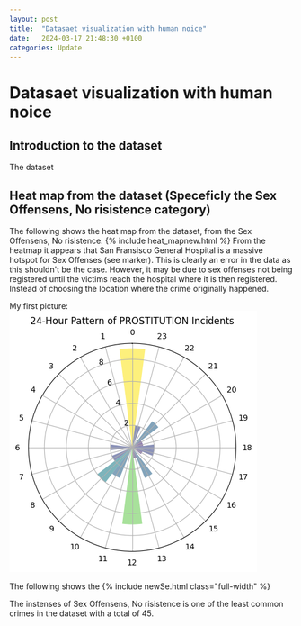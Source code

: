 ```yaml
---
layout: post
title:  "Datasaet visualization with human noice"
date:   2024-03-17 21:48:30 +0100
categories: Update
---
```



# Datasaet visualization with human noice


## Introduction to the dataset
The dataset 

## Heat map from the dataset (Speceficly the Sex Offensens, No risistence category)
The following shows the heat map from the dataset, from the Sex Offensens, No risistence. 
{% include heat_mapnew.html %}
From the heatmap it appears that San Fransisco General Hospital is a massive hotspot for Sex Offenses (see marker). This is clearly an error in the data as this shouldn't be the case. However, it may be due to sex offenses not being registered until the victims reach the hospital where it is then registered. Instead of choosing the location where the crime originally happened.


My first picture:
![My first picture from week1](https://github.com/AndersNielsen77/AndersNielsen77.github.io/blob/main/docs/assets/images/week8.png?raw=true)


The following shows the
{% include newSe.html class="full-width" %}

The instenses of Sex Offensens, No risistence is one of the least common crimes in the dataset with a total of 45.  


